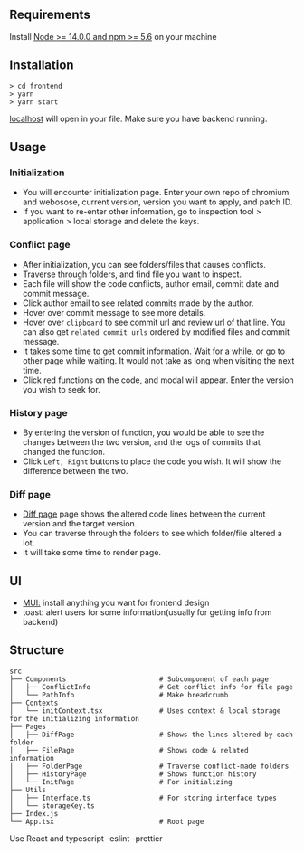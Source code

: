 ## Requirements

Install [Node >= 14.0.0 and npm >= 5.6](https://nodejs.org/en/) on your machine

## Installation

```
> cd frontend
> yarn
> yarn start
```

[localhost](http://localhost:3000) will open in your file. Make sure you have backend running.

## Usage

### Initialization

- You will encounter initialization page. Enter your own repo of chromium and webosose, current version, version you want to apply, and patch ID.
- If you want to re-enter other information, go to inspection tool > application > local storage and delete the keys.

### Conflict page

- After initialization, you can see folders/files that causes conflicts.
- Traverse through folders, and find file you want to inspect.
- Each file will show the code conflicts, author email, commit date and commit message.
- Click author email to see related commits made by the author.
- Hover over commit message to see more details.
- Hover over `clipboard` to see commit url and review url of that line. You can also get `related commit urls` ordered by modified files and commit message.
- It takes some time to get commit information. Wait for a while, or go to other page while waiting. It would not take as long when visiting the next time.
- Click red functions on the code, and modal will appear. Enter the version you wish to seek for.

### History page

- By entering the version of function, you would be able to see the changes between the two version, and the logs of commits that changed the function.
- Click `Left, Right` buttons to place the code you wish. It will show the difference between the two.

### Diff page

- [Diff page](http://localhost:3000/diff) page shows the altered code lines between the current version and the target version.
- You can traverse through the folders to see which folder/file altered a lot.
- It will take some time to render page.

## UI

- [MUI:](https://mui.com/) install anything you want for frontend design
- toast: alert users for some information(usually for getting info from backend)

## Structure

```
src
├── Components                       # Subcomponent of each page
│   ├── ConflictInfo                 # Get conflict info for file page
│   └── PathInfo                     # Make breadcrumb
├── Contexts
│   └── initContext.tsx              # Uses context & local storage for the initializing information
├── Pages
│   ├── DiffPage                     # Shows the lines altered by each folder
│   ├── FilePage                     # Shows code & related information
│   ├── FolderPage                   # Traverse conflict-made folders
│   ├── HistoryPage                  # Shows function history
│   └── InitPage                     # For initializing
├── Utils
│   ├── Interface.ts                 # For storing interface types
│   └── storageKey.ts
├── Index.js
└── App.tsx                          # Root page
```

Use React and typescript
-eslint
-prettier
